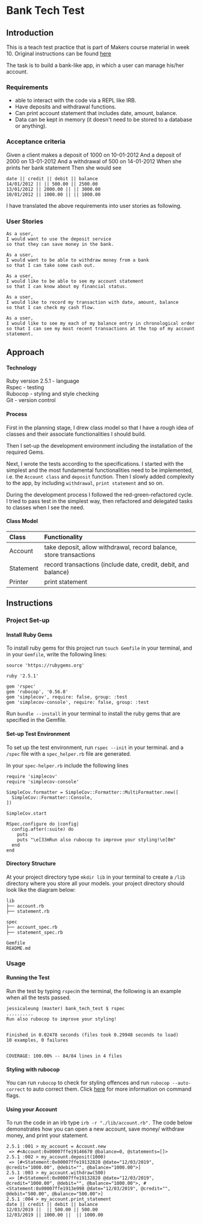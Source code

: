 # Bank Tech Test

## Introduction
This is a teach test practice that is part of Makers course material in week 10. Original instructions can be found [here](https://github.com/makersacademy/course/blob/master/individual_challenges/bank_tech_test.md)

The task is to build a bank-like app, in which a user can manage his/her account.

### Requirements
- able to interact with the code via a REPL like IRB.
- Have deposits and withdrawal functions.
- Can print account statement that includes date, amount, balance.
- Data can be kept in memory (it doesn't need to be stored to a database or anything).

### Acceptance criteria
Given a client makes a deposit of 1000 on 10-01-2012
And a deposit of 2000 on 13-01-2012
And a withdrawal of 500 on 14-01-2012
When she prints her bank statement
Then she would see
```
date || credit || debit || balance
14/01/2012 || || 500.00 || 2500.00
13/01/2012 || 2000.00 || || 3000.00
10/01/2012 || 1000.00 || || 1000.00
```

I have translated the above requirements into user stories as following.


### User Stories
```
As a user,
I would want to use the deposit service
so that they can save money in the bank.
```
```
As a user,
I would want to be able to withdraw money from a bank
so that I can take some cash out.
```
```
As a user,
I would like to be able to see my account statement
so that I can know about my financial status.
```
```
As a user,
I would like to record my transaction with date, amount, balance
so that I can check my cash flow.
```
```
As a user,
I would like to see my each of my balance entry in chronological order
so that I can see my most recent transactions at the top of my account statement.
```
## Approach

#### Technology
Ruby version 2.5.1 - language <br>
Rspec - testing <br>
Rubocop - styling and style checking <br>
Git - version control <br>

#### Process
First in the planning stage, I drew class model so that I have a rough idea of classes and their associate functionalities I should build.

Then I set-up the development environment including the installation of the required Gems.

Next, I wrote the tests according to the specifications. I started with the simplest and the most fundamental functionalities need to be implemented, i.e. the `Account class` and `deposit` function. Then I slowly added complexity to the app, by including `withdrawal`, `print statement` and so on.

During the development process I followed the red-green-refactored cycle. I tried to pass test in the simplest way, then refactored and delegated tasks to classes when I see the need.

#### Class Model

|Class|Functionality|
|:----|:----|
|Account|take deposit, allow withdrawal, record balance, store transactions|
|Statement| record transactions (include date, credit, debit, and balance)|
|Printer|print statement|

## Instructions

### Project Set-up
#### Install Ruby Gems
To install ruby gems for this project run `touch Gemfile` in your terminal, and in your `Gemfile`, write the following lines:
```
source 'https://rubygems.org'

ruby '2.5.1'

gem 'rspec'
gem 'rubocop', '0.56.0'
gem 'simplecov', require: false, group: :test
gem 'simplecov-console', require: false, group: :test
```

Run `bundle --install` in your terminal to install the ruby gems that are specified in the Gemfile.

#### Set-up Test Environment
To set up the test environment, run `rspec --init` in your terminal. and a `/spec` file with a `spec_helper.rb` file are generated.

In your `spec-helper.rb` include the following lines
```
require 'simplecov'
require 'simplecov-console'

SimpleCov.formatter = SimpleCov::Formatter::MultiFormatter.new([
  SimpleCov::Formatter::Console,
])

SimpleCov.start

RSpec.configure do |config|
  config.after(:suite) do
    puts
    puts "\e[33mRun also rubocop to improve your styling!\e[0m"
  end
end
```

#### Directory Structure
At your project directory type `mkdir lib` in your terminal to create a `/lib` directory where you store all your models. your project directory should look like the diagram below:
```
lib
├── account.rb
├── statement.rb

spec
├── account_spec.rb
├── statement_spec.rb

Gemfile
README.md
```

### Usage

#### Running the Test
Run the test by typing `rspec`in the terminal, the following is an example when all the tests passed.


```
jessicaleung (master) bank_tech_test $ rspec
..........
Run also rubocop to improve your styling!


Finished in 0.02478 seconds (files took 0.29948 seconds to load)
10 examples, 0 failures


COVERAGE: 100.00% -- 84/84 lines in 4 files
```
#### Styling with rubocop

You can run `rubocop` to check for styling offences and run `rubocop --auto-correct` to auto correct them. Click [here](https://rubocop.readthedocs.io/en/latest/basic_usage/) for more information on command flags.

#### Using your Account
To run the code in an irb type `irb -r "./lib/account.rb".`
The code below demonstrates how you can open a new account, save money/ withdraw money, and print your statement.
```
2.5.1 :001 > my_account = Account.new
 => #<Account:0x00007ffe19146670 @balance=0, @statements=[]>
2.5.1 :002 > my_account.deposit(1000)
 => [#<Statement:0x00007ffe19132828 @date="12/03/2019", @credit="1000.00", @debit="", @balance="1000.00">]
2.5.1 :003 > my_account.withdraw(500)
 => [#<Statement:0x00007ffe19132828 @date="12/03/2019", @credit="1000.00", @debit="", @balance="1000.00">, #<Statement:0x00007ffe1913e998 @date="12/03/2019", @credit="", @debit="500.00", @balance="500.00">]
2.5.1 :004 > my_account.print_statement
date || credit || debit || balance
12/03/2019 ||  || 500.00 || 500.00
12/03/2019 || 1000.00 ||  || 1000.00
```
